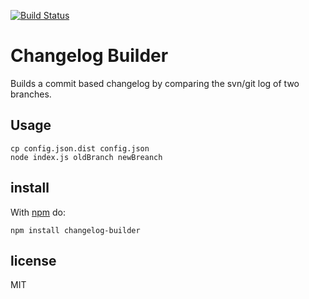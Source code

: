 [![Build Status](https://secure.travis-ci.org/glaubinix/changelog-builder.png?branch=master)](http://travis-ci.org/glaubinix/changelog-builder)

# Changelog Builder

Builds a commit based changelog by comparing the svn/git log of two branches.

## Usage

```
cp config.json.dist config.json
node index.js oldBranch newBreanch
```

## install

With [npm](https://npmjs.org) do:

```
npm install changelog-builder
```

## license

MIT
